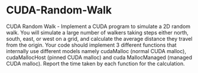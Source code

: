 # CUDA-Random-Walk

CUDA Random Walk - Implement a CUDA program to simulate a 2D random walk. You will simulate a large number of walkers taking steps either north, south, east, or west on a grid, and calculate the average distance they travel from the origin. Your code should implement 3 different functions that internally use different models namely cudaMalloc (normal CUDA malloc), cudaMallocHost (pinned CUDA malloc) and cuda MallocManaged (managed CUDA malloc). Report the time taken by each function for the calculation. 
